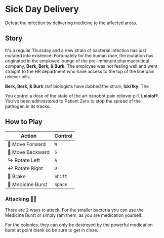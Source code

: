 # Sick Day Delivery

Defeat the infection by delivering medicine to the affected areas.

## Story

It's a regular Thursday and a new strain of bacterial infection has just mutated into existence. Fortunately for the human race, the mutation has originated in the employee lounge of the pre-imminent pharmaceutical company, **Berk, Berk, & Burk**. The employee was not feeling well and went straight to the HR department who have access to the top of the line pain reliever pills.


**Berk, Berk, & Burk** staf biologists have dubbed the strain, **Icki Iky**. The 



You control a dose of the state of the art nanobot pain reliever pill, **Lololol®**. You've been administered to Patient Zero to stop the spread of the pathogen in its tracks.

## How to Play

| Action | Control |
|--|--|
| 🔼 Move Forward | `W` |
| 🔽 Move Backward | `S` |
| ↪ Rotate Left | `A` |
| ↩ Rotate Right | `D` |
| 🛑 Brake | `Shift` |
| 💊 Medicine Burst | `Space` |

### Attacking 🦠💊

There are 2 ways to attack. For the smaller bacteria you can use the Medicine Burst or simply ram them, as you are medication yourself.

For the colonies, they can only be destroyed by the powerful medication burst at point blank so be sure to get in close.
